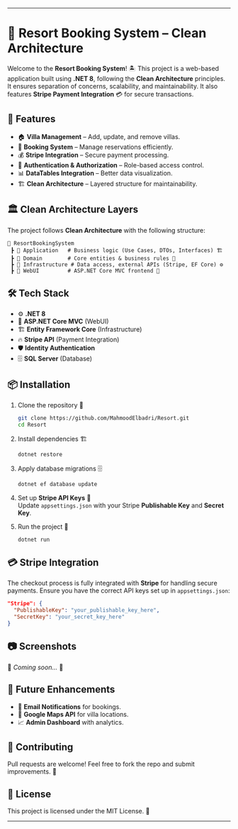
---

# 🏨 Resort Booking System – Clean Architecture  

Welcome to the **Resort Booking System**! 🏝️ This project is a web-based application built using **.NET 8**,
following the **Clean Architecture** principles. It ensures separation of concerns, scalability, and maintainability.
It also features **Stripe Payment Integration** 💳 for secure transactions.  

## 🚀 Features  
- 🏠 **Villa Management** – Add, update, and remove villas.  
- 📅 **Booking System** – Manage reservations efficiently.  
- 💰 **Stripe Integration** – Secure payment processing.  
- 🔐 **Authentication & Authorization** – Role-based access control.  
- 📊 **DataTables Integration** – Better data visualization.  
- 🏗 **Clean Architecture** – Layered structure for maintainability.  

## 🏛 Clean Architecture Layers  
The project follows **Clean Architecture** with the following structure:  

```
📂 ResortBookingSystem
 ┣ 📂 Application   # Business logic (Use Cases, DTOs, Interfaces) 🏗
 ┣ 📂 Domain        # Core entities & business rules 📜
 ┣ 📂 Infrastructure # Data access, external APIs (Stripe, EF Core) ⚙️
 ┣ 📂 WebUI         # ASP.NET Core MVC frontend 🎨
```

## 🛠 Tech Stack  
- ⚙️ **.NET 8**  
- 🎨 **ASP.NET Core MVC** (WebUI)  
- 🏗 **Entity Framework Core** (Infrastructure)  
- 🔥 **Stripe API** (Payment Integration)  
- 🛡 **Identity Authentication**  
- 🗄 **SQL Server** (Database)  

## 📦 Installation  

1. Clone the repository 📂  
   ```bash
   git clone https://github.com/MahmoodElbadri/Resort.git
   cd Resort
   ```

2. Install dependencies 🏗  
   ```bash
   dotnet restore
   ```

3. Apply database migrations 🗄  
   ```bash
   dotnet ef database update
   ```

4. Set up **Stripe API Keys** 🔑  
   Update `appsettings.json` with your Stripe **Publishable Key** and **Secret Key**.

5. Run the project 🚀  
   ```bash
   dotnet run
   ```

## 💳 Stripe Integration  
The checkout process is fully integrated with **Stripe** for handling secure payments. Ensure you have the correct API keys set up in `appsettings.json`:  

```json
"Stripe": {
  "PublishableKey": "your_publishable_key_here",
  "SecretKey": "your_secret_key_here"
}
```

## 📷 Screenshots  
🚧 *Coming soon...* 🚧  

## 🎯 Future Enhancements  
- 📩 **Email Notifications** for bookings.  
- 📍 **Google Maps API** for villa locations.  
- 📈 **Admin Dashboard** with analytics.  

## 🤝 Contributing  
Pull requests are welcome! Feel free to fork the repo and submit improvements. 🚀  

## 📜 License  
This project is licensed under the MIT License. 📝  

---
